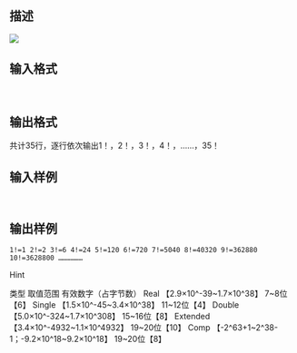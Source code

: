 ## 描述

<img border=0 src=http://60.191.162.158:8080/JudgeOnline/images/tsinghua/NO4/4_4.jpg>

## 输入格式

 

## 输出格式

共计35行，逐行依次输出1！，2！，3！，4！，……，35！

## 输入样例

```plaintext
 
```

## 输出样例

```plaintext
1!=1 2!=2 3!=6 4!=24 5!=120 6!=720 7!=5040 8!=40320 9!=362880 10!=3628800 ………………
```

Hint

类型 取值范围 有效数字（占字节数） Real 【2.9×10^-39~1.7×10^38】 7~8位【6】 Single 【1.5×10^-45~3.4×10^38】 11~12位【4】 Double 【5.0×10^-324~1.7×10^308】 15~16位【8】 Extended 【3.4×10^-4932~1.1×10^4932】 19~20位【10】 Comp 【-2^63+1~2^38-1；-9.2×10^18~9.2×10^18】 19~20位【8】 



 


